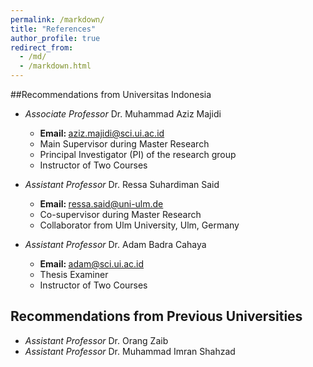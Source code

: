 ```yaml
---
permalink: /markdown/
title: "References"
author_profile: true
redirect_from: 
  - /md/
  - /markdown.html
---
```


##Recommendations from Universitas Indonesia

* <i>Associate Professor</i> Dr. Muhammad Aziz Majidi
  * <b> Email: </b> aziz.majidi@sci.ui.ac.id
  * Main Supervisor during Master Research
  * Principal Investigator (PI) of the research group
  * Instructor of Two Courses

    
* <i>Assistant Professor</i> Dr. Ressa Suhardiman Said
  * <b> Email: </b> ressa.said@uni-ulm.de
  * Co-supervisor during Master Research
  * Collaborator from Ulm University, Ulm, Germany


* <i>Assistant Professor</i> Dr. Adam Badra Cahaya
  * <b> Email: </b> adam@sci.ui.ac.id
  * Thesis Examiner
  * Instructor of Two Courses
    

## Recommendations from Previous Universities

* <i>Assistant Professor</i> Dr. Orang Zaib
* <i>Assistant Professor</i> Dr. Muhammad Imran Shahzad

